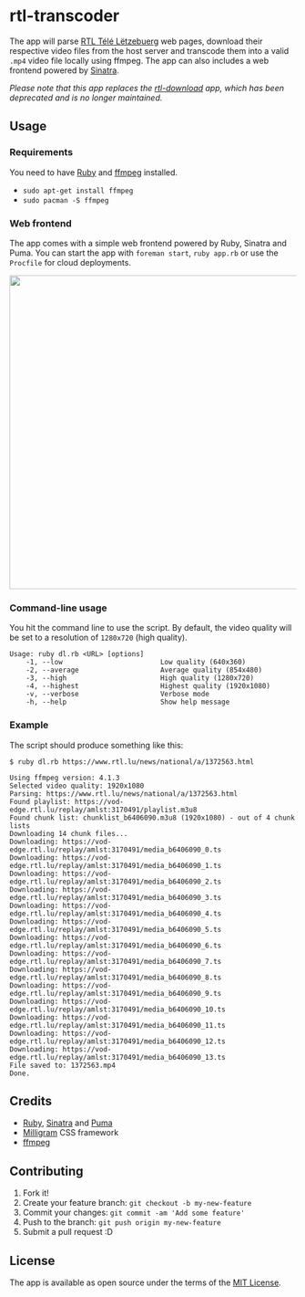 # rtl-transcoder

The app will parse [RTL Télé Lëtzebuerg](https://www.rtl.lu/) web pages, download their respective video files from the host server and transcode them into a valid `.mp4` video file locally using ffmpeg. The app can also includes a web frontend powered by [Sinatra](http://sinatrarb.com).

*Please note that this app replaces the [rtl-download](https://github.com/schopenhauer/rtl-transcoder) app, which has been deprecated and is no longer maintained.*

## Usage

### Requirements

You need to have [Ruby](https://www.ruby-lang.org/en/) and [ffmpeg](https://ffmpeg.org/) installed.

* `sudo apt-get install ffmpeg`
* `sudo pacman -S ffmpeg`

### Web frontend

The app comes with a simple web frontend powered by Ruby, Sinatra and Puma. You can start the app with `foreman start`, `ruby app.rb` or use the `Procfile` for cloud deployments.

<img src="https://github.com/schopenhauer/rtl-transcoder/blob/master/screenshot.png" width="550">

### Command-line usage

You hit the command line to use the script. By default, the video quality will be set to a resolution of `1280x720` (high quality).

```
Usage: ruby dl.rb <URL> [options]
    -1, --low                        Low quality (640x360)
    -2, --average                    Average quality (854x480)
    -3, --high                       High quality (1280x720)
    -4, --highest                    Highest quality (1920x1080)
    -v, --verbose                    Verbose mode
    -h, --help                       Show help message
```

### Example

The script should produce something like this:

```
$ ruby dl.rb https://www.rtl.lu/news/national/a/1372563.html

Using ffmpeg version: 4.1.3
Selected video quality: 1920x1080
Parsing: https://www.rtl.lu/news/national/a/1372563.html
Found playlist: https://vod-edge.rtl.lu/replay/amlst:3170491/playlist.m3u8
Found chunk list: chunklist_b6406090.m3u8 (1920x1080) - out of 4 chunk lists
Downloading 14 chunk files...
Downloading: https://vod-edge.rtl.lu/replay/amlst:3170491/media_b6406090_0.ts
Downloading: https://vod-edge.rtl.lu/replay/amlst:3170491/media_b6406090_1.ts
Downloading: https://vod-edge.rtl.lu/replay/amlst:3170491/media_b6406090_2.ts
Downloading: https://vod-edge.rtl.lu/replay/amlst:3170491/media_b6406090_3.ts
Downloading: https://vod-edge.rtl.lu/replay/amlst:3170491/media_b6406090_4.ts
Downloading: https://vod-edge.rtl.lu/replay/amlst:3170491/media_b6406090_5.ts
Downloading: https://vod-edge.rtl.lu/replay/amlst:3170491/media_b6406090_6.ts
Downloading: https://vod-edge.rtl.lu/replay/amlst:3170491/media_b6406090_7.ts
Downloading: https://vod-edge.rtl.lu/replay/amlst:3170491/media_b6406090_8.ts
Downloading: https://vod-edge.rtl.lu/replay/amlst:3170491/media_b6406090_9.ts
Downloading: https://vod-edge.rtl.lu/replay/amlst:3170491/media_b6406090_10.ts
Downloading: https://vod-edge.rtl.lu/replay/amlst:3170491/media_b6406090_11.ts
Downloading: https://vod-edge.rtl.lu/replay/amlst:3170491/media_b6406090_12.ts
Downloading: https://vod-edge.rtl.lu/replay/amlst:3170491/media_b6406090_13.ts
File saved to: 1372563.mp4
Done.
```

## Credits

* [Ruby](https://www.ruby-lang.org/en/), [Sinatra](http://sinatrarb.com/) and [Puma](http://puma.io/)
* [Milligram](https://milligram.io/) CSS framework
* [ffmpeg](https://ffmpeg.org/)

## Contributing

1. Fork it!
2. Create your feature branch: `git checkout -b my-new-feature`
3. Commit your changes: `git commit -am 'Add some feature'`
4. Push to the branch: `git push origin my-new-feature`
5. Submit a pull request :D

## License

The app is available as open source under the terms of the [MIT License](http://opensource.org/licenses/MIT).

